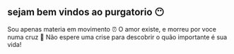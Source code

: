 ## sejam bem vindos ao purgatorio 😶


Sou apenas materia em movimento ⏰
O amor existe, e morreu por voce numa cruz 💟
Não espere uma crise para descobrir o quão importante é sua vida!

 
